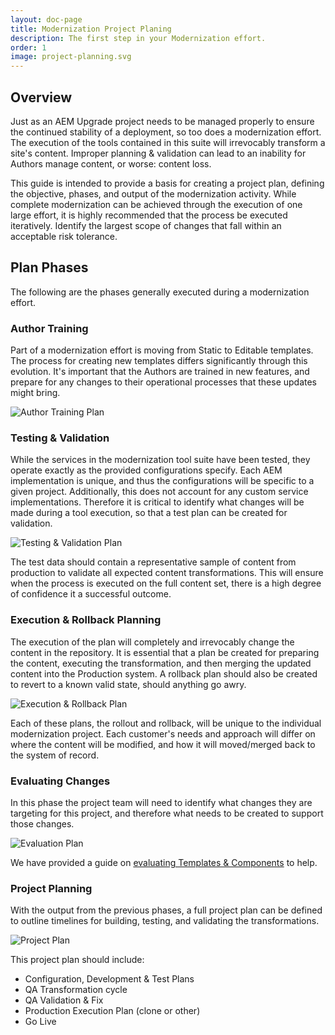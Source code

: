 ```yaml
---
layout: doc-page
title: Modernization Project Planing
description: The first step in your Modernization effort.
order: 1
image: project-planning.svg
---
```


## Overview

Just as an AEM Upgrade project needs to be managed properly to ensure the continued stability of a deployment, so too does a modernization effort. The execution of the tools contained in this suite will irrevocably transform a site's content. Improper planning & validation can lead to an inability for Authors manage content, or worse: content loss.

This guide is intended to provide a basis for creating a project plan, defining the objective, phases, and output of the modernization activity. While complete modernization can be achieved through the execution of one large effort, it is highly recommended that the process be executed iteratively. Identify the largest scope of changes that fall within an acceptable risk tolerance.

## Plan Phases

The following are the phases generally executed during a modernization effort.  

### Author Training

Part of a modernization effort is moving from Static to Editable templates. The process for creating new templates differs significantly through this evolution. It's important that the Authors are trained in new features, and prepare for any changes to their operational processes that these updates might bring.

<p class="image">
    <img src="{{ site.baseurl }}/pages/plan-operate/images/author-training-plan.png" alt="Author Training Plan"/>
</p>

### Testing & Validation

While the services in the modernization tool suite have been tested, they operate exactly as the provided configurations specify. Each AEM implementation is unique, and thus the configurations will be specific to a given project. Additionally, this does not account for any custom service implementations. Therefore it is critical to identify what changes will be made during a tool execution, so that a test plan can be created for validation.

<p class="image">
    <img src="{{ site.baseurl }}/pages/plan-operate/images/test-validate-plan.png" alt="Testing & Validation Plan"/>
</p>

The test data should contain a representative sample of content from production to validate all expected content transformations. This will ensure when the process is executed on the full content set, there is a high degree of confidence it a successful outcome.

### Execution & Rollback Planning

The execution of the plan will completely and irrevocably change the content in the repository. It is essential that a plan be created for preparing the content, executing the transformation, and then merging the updated content into the Production system. A rollback plan should also be created to revert to a known valid state, should anything go awry. 

<p class="image">
    <img src="{{ site.baseurl }}/pages/plan-operate/images/execution-rollback-plan.png" alt="Execution & Rollback Plan"/>
</p>

Each of these plans, the rollout and rollback, will be unique to the individual modernization project. Each customer's needs and approach will differ on where the content will be modified, and how it will moved/merged back to the system of record.

### Evaluating Changes

In this phase the project team will need to identify what changes they are targeting for this project, and therefore what needs to be created to support those changes.

<p class="image">
    <img src="{{ site.baseurl }}/pages/plan-operate/images/evaluation-plan.png" alt="Evaluation Plan"/>
</p>

We have provided a guide on <a href="{{ site.baseurl }}/pages/plan-operate/evaluation.html">evaluating Templates & Components</a> to help. 

### Project Planning

With the output from the previous phases, a full project plan can be defined to outline timelines for building, testing, and validating the transformations. 

<p class="image">
    <img src="{{ site.baseurl }}/pages/plan-operate/images/project-plan.png" alt="Project Plan"/>
</p>

This project plan should include:

* Configuration, Development & Test Plans
* QA Transformation cycle
* QA Validation & Fix
* Production Execution Plan (clone or other)
* Go Live

